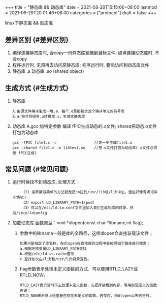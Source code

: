 +++
title = "静态库 && 动态库"
date = 2021-08-28T15:15:00+08:00
lastmod = 2021-09-29T20:01:46+08:00
categories = ["protocol"]
draft = false
+++

linux下静态库 && 动态库

<!--more-->


## 差异区别 {#差异区别}

1.  编译连接静态库时, 会copy一份静态库镜像到目标文件;
    编译连接动态库时, 不会copy
2.  程序运行时, 无须再去访问原静态库;
    程序运行时, 要能访问到动态库文件
3.  静态库 .a
    动态库 .so (shared object)


## 生成方式 {#生成方式}

1.  静态库

    ```text
    A.由源文件编译生成一堆.o，每个.o里都包含这个编译单元的符号表
    B.ar命令将很多.o转换成.a，生成文静态库
    ```

2.  动态库
    A.gcc 加特定参数 编译 fPIC生成动态的.o文件; shared把动态.o文件打包为动态库

    ```text
    gcc -fPIC file1.c -c                 //这一步生成file1.o
    gcc -shared file1.o -o libtest.so    //把.o文件打包为动态库(.o文件必须是 fPIC生成)
    ```


## 常见问题 {#常见问题}

1.  运行时候找不到动态库, 处理方式

    ```text
        （1) 最直接最简单的方法就是把so拉到/usr/lib或/lib中去，但这好像有点污染环境吧？
        （2）export LD_LIBRARY_PATH=$(pwd)
        （3）可以在/etc/ld.so.conf文件里加入我们生成的库的目录，然后/sbin/ldconfig
    ```
2.  加载动态库
    函数原型：void \*dlopen(const char \*libname,int flag);
    1.  参数中的libname一般是库的全路径，这样dlopen会直接装载该文件；

        ```text
        如果只是指定了库名称，在dlopen在查找库的过程中会按照如下路径进行搜索：
        a.根据环境变量LD_LIBRARY_PATH查找
        b.根据/etc/ld.so.cache查找
        c.查找依次在/lib和/usr/lib目录查找。
        ```
    2.  flag参数表示处理未定义函数的方式，可以使用RTLD\_LAZY或RTLD\_NOW。

        ```text
        RTLD_LAZY表示暂时不去处理未定义函数，先把库装载到内存，等用到没定义的函数再说；
        RTLD_NOW表示马上检查是否存在未定义的函数，若存在，则dlopen以失败告终。
        ```